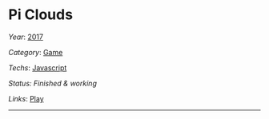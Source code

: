 # Pi Clouds
*Year*: [2017](../Timeline/2017.md)

*Category*: [Game](./Games.md)

*Techs*: [Javascript](../Techs/Javascript.md) 

*Status: Finished & working*

*Links*: [Play](https://anicetngrt.itch.io/pi-clouds) 

---

